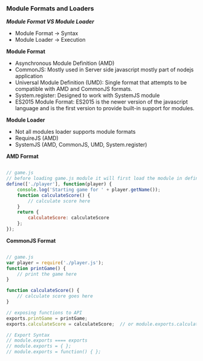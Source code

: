 ### Module Formats and Loaders

__*Module Format VS Module Loader*__
- Module Format -> Syntax
- Module Loader -> Execution

**Module Format**
- Asynchronous Module Definition (AMD)
- CommonJS: Mostly used in Server side javascript mostly part of nodejs application 
- Universal Module Definition (UMD): Single format that attempts to be compatible with AMD and CommonJS formats.
- System.register: Designed to work with SystemJS module 
- ES2015 Module Format: ES2015 is the newer version of the javascript language and is the first version to provide built-in support for modules. 

**Module Loader**
- Not all modules loader supports module formats
- RequireJS (AMD) 
- SystemJS (AMD, CommonJS, UMD, System.register)

**AMD Format**
```javascript

// game.js
// before loading game.js module it will first load the module in define and include it then pass as parameter to function which is second parameter of define function.
define(['./player'], function(player) {
    console.log('Starting game for ' + player.getName());
    function calculateScore() {
        // calculate score here
    }
    return {
        calculateScore: calculateScore
    };
});

```


**CommonJS Format**
```javascript

// game.js
var player = require('./player.js');
function printGame() {
    // print the game here
}

function calculateScore() {
    // calculate score goes here
}

// exposing functions to API
exports.printGame = printGame;
exports.calculateScore = calculateScore;  // or module.exports.calculateScore = calculateScore; 

// Export Syntax
// module.exports ==== exports
// module.exports = { };
// module.exports = function() { };

```
